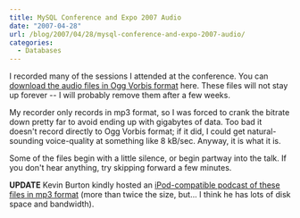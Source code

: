 ```yaml
---
title: MySQL Conference and Expo 2007 Audio
date: "2007-04-28"
url: /blog/2007/04/28/mysql-conference-and-expo-2007-audio/
categories:
  - Databases
---
```


I recorded many of the sessions I attended at the conference. You can [download the audio files in Ogg Vorbis format][1] here. These files will not stay up forever -- I will probably remove them after a few weeks.

My recorder only records in mp3 format, so I was forced to crank the bitrate down pretty far to avoid ending up with gigabytes of data. Too bad it doesn't record directly to Ogg Vorbis format; if it did, I could get natural-sounding voice-quality at something like 8 kB/sec. Anyway, it is what it is.

Some of the files begin with a little silence, or begin partway into the talk. If you don't hear anything, try skipping forward a few minutes.

**UPDATE** Kevin Burton kindly hosted an [iPod-compatible podcast of these files in mp3 format][2] (more than twice the size, but... I think he has lots of disk space and bandwidth).

 [1]: http://www.xaprb.com/presentations/mysqlconf2007
 [2]: http://www.feedblog.org/2007/05/unofficial_mysq.html
